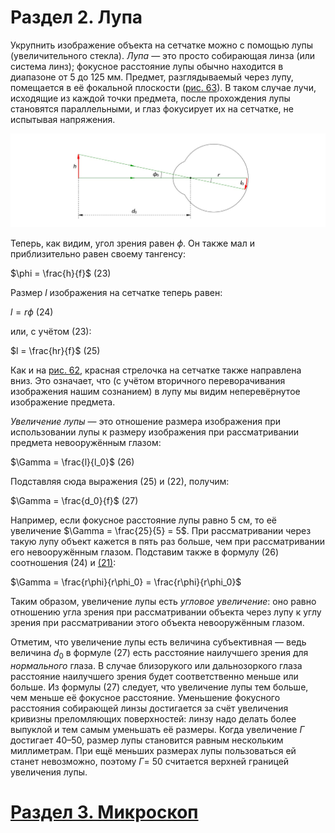 # Раздел 2. Лупа
Укрупнить изображение объекта на сетчатке можно с помощью лупы (увеличительного стекла). _Лупа_ — это просто собирающая линза (или система линз); фокусное расстояние лупы обычно находится в диапазоне от 5 до 125 мм. Предмет, разглядываемый через лупу, помещается в её фокальной плоскости ([рис. 63](/image/Рисунок63.jpg)). В таком случае лучи, исходящие из каждой точки предмета, после прохождения лупы становятся параллельными, и глаз фокусирует их на сетчатке, не испытывая напряжения.

![Рассматривание предмета через лупу](/image/Рисунок62.jpg)

Теперь, как видим, угол зрения равен $\phi$. Он также мал и приблизительно равен своему тангенсу:

$\phi = \frac{h}{f}$ (23)

Размер $l$ изображения на сетчатке теперь равен:

$l = r \phi$ (24)

или, с учётом (23):

$l = \frac{hr}{f}$ (25)

Как и на [рис. 62](/image/Рисунок63.jpg), красная стрелочка на сетчатке также направлена вниз. Это означает, что (с учётом вторичного переворачивания изображения нашим сознанием) в лупу мы видим неперевёрнутое изображение предмета.

_Увеличение лупы_ — это отношение размера изображения при использовании лупы к размеру изображения при рассматривании предмета невооружённым глазом:

$\Gamma = \frac{l}{l_0}$ (26)

Подставляя сюда выражения (25) и (22), получим:

$\Gamma = \frac{d_0}{f}$ (27)

Например, если фокусное расстояние лупы равно 5 см, то её увеличение $\Gamma = \frac{25}{5} = 5$. При рассматривании через такую лупу объект кажется в пять раз больше, чем при рассматривании его невооружённым глазом. Подставим также в формулу (26) соотношения (24) и [(21)](/Оптические%20приборы/Невооружённый%20глаз.md):

$\Gamma = \frac{r\phi}{r\phi_0} = \frac{r\phi}{r\phi_0}$

Таким образом, увеличение лупы есть _угловое увеличение_: оно равно отношению угла зрения при рассматривании объекта через лупу к углу зрения при рассматривании этого объекта невооружённым глазом.

Отметим, что увеличение лупы есть величина субъективная — ведь величина $d_0$ в формуле (27) есть расстояние наилучшего зрения для _нормального_ глаза. В случае близорукого или дальнозоркого глаза расстояние наилучшего зрения будет соответственно меньше или больше. Из формулы (27) следует, что увеличение лупы тем больше, чем меньше её фокусное расстояние. Уменьшение фокусного расстояния собирающей линзы достигается за счёт увеличения кривизны преломляющих поверхностей: линзу надо делать более выпуклой и тем самым уменьшать её размеры. Когда увеличение $\Gamma$ достигает 40–50, размер лупы становится равным нескольким миллиметрам. При ещё меньших размерах лупы пользоваться ей станет невозможно, поэтому $\Gamma =$ 50 считается верхней границей увеличения лупы.

# [Раздел 3. Микроскоп](/Оптические%20приборы/Микроскоп.md)
